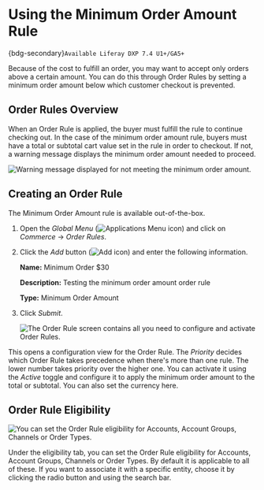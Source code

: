 # Using the Minimum Order Amount Rule

{bdg-secondary}`Available Liferay DXP 7.4 U1+/GA5+`

Because of the cost to fulfill an order, you may want to accept only orders above a certain amount. You can do this through Order Rules by setting a minimum order amount below which customer checkout is prevented. 

## Order Rules Overview

When an Order Rule is applied, the buyer must fulfill the rule to continue checking out. In the case of the minimum order amount rule, buyers must have a total or subtotal cart value set in the rule in order to checkout. If not, a warning message displays the minimum order amount needed to proceed.

![Warning message displayed for not meeting the minimum order amount.](./using-the-minimum-order-amount-rule/images/01.png)

## Creating an Order Rule

The Minimum Order Amount rule is available out-of-the-box.

1. Open the *Global Menu* (![Applications Menu icon](../../images/icon-applications-menu.png)) and click on *Commerce* &rarr; *Order Rules*.
1. Click the *Add* button (![Add icon](../../images/icon-add.png)) and enter the following information.

   **Name:** Minimum Order $30

   **Description:** Testing the minimum order amount order rule

   **Type:** Minimum Order Amount

1. Click *Submit*.

   ![The Order Rule screen contains all you need to configure and activate Order Rules.](./using-the-minimum-order-amount-rule/images/02.png)

This opens a configuration view for the Order Rule. The *Priority* decides which Order Rule takes precedence when there's more than one rule. The lower number takes priority over the higher one. You can activate it using the *Active* toggle and configure it to apply the minimum order amount to the total or subtotal. You can also set the currency here.

## Order Rule Eligibility

![You can set the Order Rule eligibility for Accounts, Account Groups, Channels or Order Types.](./using-the-minimum-order-amount-rule/images/03.png)

Under the eligibility tab, you can set the Order Rule eligibility for Accounts, Account Groups, Channels or Order Types. By default it is applicable to all of these. If you want to associate it with a specific entity, choose it by clicking the radio button and using the search bar. 
